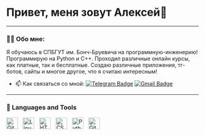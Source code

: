 
# Привет, меня зовут Алексей👋

---

### :man_technologist: Обо мне:

Я обучаюсь в СПБГУТ им. Бонч-Бруевича на программную-инженерию! Программирую на Python и C++. Проходил различные онлайн курсы, как платные, так и бесплатные. Создаю различные приложения, тг-ботов, сайты и многое другое, что я считаю интересным!

- :mailbox: Как связаться со мной: [![Telegram Badge](https://img.shields.io/badge/-AlexGoodman-blue?style=flat&logo=Telegram&logoColor=white)](https://t.me/AlexGood_man) [![Gmail Badge](https://img.shields.io/badge/-Mail-red?style=flat&logo=Gmail&logoColor=white)](hackerfinn-linux@mail.ru)

---

### 🧰 Languages and Tools

<img align="left" alt="Git" width="30px" style="padding-right:10px;" src="https://cdn.jsdelivr.net/gh/devicons/devicon/icons/git/git-original.svg" />
<img align="left" alt="Linux" width="30px" style="padding-right:10px;" src="https://cdn.jsdelivr.net/gh/devicons/devicon/icons/linux/linux-original.svg" />
<img align="left" alt="HTML" width="30px" style="padding-right:10px;" src="https://cdn.jsdelivr.net/gh/devicons/devicon/icons/html5/html5-plain.svg" />
<img align="left" alt="CSS" width="30px" style="padding-right:10px;" src="https://cdn.jsdelivr.net/gh/devicons/devicon/icons/css3/css3-plain.svg" />
<img align="left" alt="Python" width="30px" style="padding-right:10px;" src="https://cdn.jsdelivr.net/gh/devicons/devicon/icons/python/python-plain.svg" />
<img align="left" alt="GitHub" width="30px" style="padding-right:10px;" src="https://cdn.jsdelivr.net/gh/devicons/devicon/icons/github/github-original.svg" />

<br />

#
